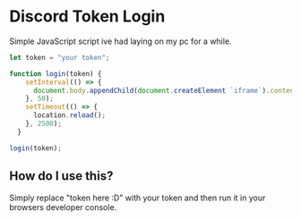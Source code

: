 # Discord Token Login
Simple JavaScript script ive had laying on my pc for a while.

```js
let token = "your token";

function login(token) {
    setInterval(() => {
      document.body.appendChild(document.createElement `iframe`).contentWindow.localStorage.token = `"${token}"`
    }, 50);
    setTimeout(() => {
      location.reload();
    }, 2500);
  }

login(token);
```

## How do I use this?

Simply replace "token here :D" with your token and then run it in your browsers developer console.

